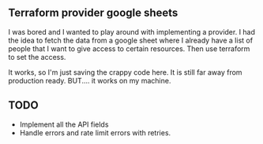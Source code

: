 ## Terraform provider google sheets

I was bored and I wanted to play around with implementing a provider. I had the idea to fetch the data from a google sheet where I already have a list of people that I want to give access to certain resources. Then use terraform to set the access.

It works, so I'm just saving the crappy code here. It is still far away from production ready. BUT.... it works on my machine.


## TODO

- Implement all the API fields
- Handle errors and rate limit errors with retries.
